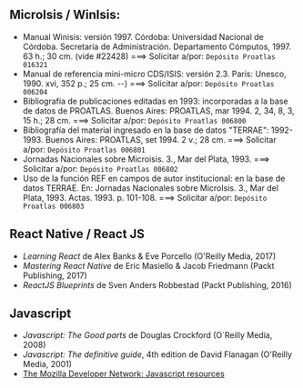 ## MicroIsis / WinIsis:

* Manual Winisis: versión 1997. Córdoba: Universidad Nacional de Córdoba. Secretaría de Administración. Departamento Cómputos, 1997. 63 h.; 30 cm.  (vide #22428) ===> Solicitar a/por: `Depósito Proatlas 016321`
* Manual de referencia mini-micro CDS/ISIS: versión 2.3. Paris: Unesco, 1990. xvi, 352 p.; 25 cm. --) ===> Solicitar a/por: `Depósito Proatlas 006204`
* Bibliografía de publicaciones editadas en 1993: incorporadas a la base de datos de PROATLAS. Buenos Aires: PROATLAS, mar 1994. 2, 34, 8, 3, 15 h.; 28 cm.  ===> Solicitar a/por: `Depósito Proatlas 006800`
* Bibliografía del material ingresado en la base de datos "TERRAE": 1992-1993. Buenos Aires: PROATLAS, set 1994. 2 v.; 28 cm. ===> Solicitar a/por: `Depósito Proatlas 006801`
* Jornadas Nacionales sobre Microisis. 3., Mar del Plata, 1993. ===> Solicitar a/por: `Depósito Proatlas 006802`
* Uso de la función REF en campos de autor institucional: en la base de datos TERRAE. En: Jornadas Nacionales sobre MicroIsis. 3., Mar del Plata, 1993. Actas. 1993. p. 101-108. ===> Solicitar a/por: `Depósito Proatlas 006803`


## React Native / React JS
* _Learning React_ de Alex Banks & Eve Porcello  (O'Reilly Media, 2017)
* _Mastering React Native_ de Eric Masiello & Jacob Friedmann (Packt Publishing, 2017)
* _ReactJS Blueprints_ de Sven Anders Robbestad (Packt Publishing, 2016)
	
	
## Javascript
* _Javascript: The Good parts_ de Douglas Crockford (O`Reilly Media, 2008)
* _Javascript: The definitive guide_, 4th edition de David Flanagan (O'Reilly Media, 2001)
* [The Mozilla Developer Network: Javascript resources](https://developer.mozilla.org/en-US/docs/Web/JavaScript)
